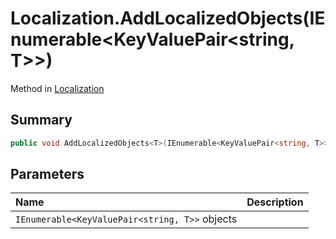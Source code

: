 # Localization.AddLocalizedObjects(IEnumerable<KeyValuePair<string, T>>)

Method in [Localization](/api/csharp/yarn.unity.localization.md)

## Summary



```csharp
public void AddLocalizedObjects<T>(IEnumerable<KeyValuePair<string, T>> objects) where T : UnityEngine.Object
```

## Parameters

|Name|Description|
|:---|:---|
|`IEnumerable<KeyValuePair<string, T>>` objects||

